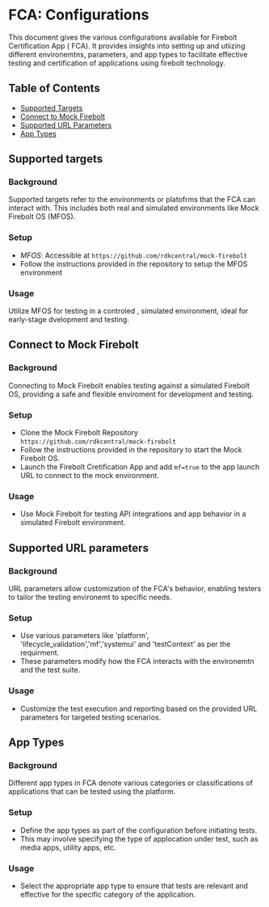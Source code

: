 # FCA: Configurations

This document gives the various configurations available for Firebolt Certification App ( FCA). It provides insights into setting up and utiizing different environemtns, parameters, and app types to facilitate effective testing and certification of applications using firebolt technology. 


## Table of Contents

- [Supported Targets](#supported-targets)
- [Connect to Mock Firebolt](#connect-to-mock-firebolt)
- [Supported URL Parameters](#supported-url-parameters)
- [App Types](#app-types)

## Supported targets

### Background

Supported targets refer to the environments or platofrms that the FCA can interact with. 
This includes both real and simulated environments like Mock Firebolt OS (MFOS).

### Setup

- *MFOS*: Accessible at `https://github.com/rdkcentral/mock-firebolt`
- Follow the instructions provided in the repository to setup the MFOS environment 

### Usage

Utilize MFOS for testing in a controled , simulated environment, ideal for early-stage dvelopment and testing.

## Connect to Mock Firebolt

### Background

Connecting to Mock Firebolt enables testing against a simulated Firebolt OS, providing a safe and flexible enviroment for development and testing.

### Setup

- Clone the Mock Firebolt Repository `https://github.com/rdkcentral/mock-firebolt`
- Follow the instructions provided in the repository to start the Mock Firebolt OS.
- Launch the Firebolt Cretification App and add `mf=true` to the app launch URL to connect to the mock environment.

### Usage

- Use Mock Firebolt for testing API integrations and app behavior in a simulated Firebolt environment.


## Supported URL parameters


### Background

URL parameters allow customization of the FCA's behavior, enabling testers to tailor the testing environemt to specific needs.

### Setup

- Use various parameters like 'platform', 'lifecycle_validation','mf','systemui' and 'testContext' as per the requirment.
- These parameters modify how the FCA interacts with the environemtn and the test suite.

### Usage

- Customize the test execution and reporting based on the provided URL parameters for targeted testing scenarios.


## App Types

### Background

Different app types in FCA denote various categories or classifications of applications that can be tested using the platform. 

### Setup

- Define the app types as part of the configuration before initiating tests.
- This may involve specifying the type of applocation under test, such as media apps, utility apps, etc.

### Usage

- Select the appropriate app type to ensure that tests are relevant and effective for the specific category of the application.


